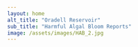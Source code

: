 ```yaml
---
layout: home
alt_title: "Oradell Reservoir"
sub_title: "Harmful Algal Bloom Reports"
image: /assets/images/HAB_2.jpg
---
```

